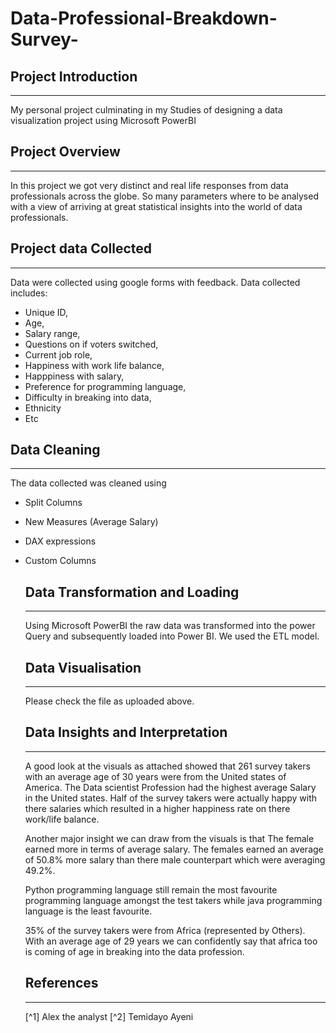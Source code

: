 # Data-Professional-Breakdown-Survey-
## Project Introduction
---
My personal project culminating in my Studies of designing a data visualization project using Microsoft PowerBI 
## Project Overview
---
In this project we got very distinct and real life responses from data professionals across the globe. So many parameters where to be analysed with a view of arriving at great statistical insights into the world of data professionals. 
## Project data Collected
---
Data were collected using google forms with feedback. Data collected includes: 
  *  Unique ID, 
  *  Age, 
  *  Salary range, 
  *  Questions on if voters switched, 
  *  Current job role,
  *  Happiness with work life balance,
  *  Happpiness with salary,
  *  Preference for programming language,
  *  Difficulty in breaking into data,
  *  Ethnicity
  *  Etc
## Data Cleaning
----
The data collected was cleaned using 
* Split Columns
* New Measures (Average Salary)
* DAX expressions
* Custom Columns
  ## Data Transformation and Loading
  -----
  Using Microsoft PowerBI the raw data was transformed into the power Query and subsequently loaded into Power BI. We used the ETL model.
  ## Data Visualisation
  ---
  Please check the file as uploaded above.
  ## Data Insights and Interpretation
  ---
  A good look at the visuals as attached showed that 261 survey takers with an average age of 30 years were from the United states of America. The Data scientist Profession had the highest average Salary in the United states. Half of the survey takers were actually happy with there salaries which resulted in a higher happiness rate on there work/life balance.

  Another major insight we can draw from the visuals is that The female earned more in terms of average salary. The females earned an average of 50.8% more salary than there male counterpart which were averaging 49.2%.

  Python programming language still remain the most favourite programming language amongst the test takers while java programming language is the least favourite.

  35% of the survey takers were from Africa (represented by Others). With an average age of 29 years we can confidently say that africa too is coming of age in breaking into the data profession.
  ## References
  ----
  [^1] Alex the analyst
  [^2] Temidayo Ayeni
